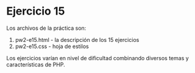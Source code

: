 # Ejercicio 15

Los archivos de la práctica son:

1. pw2-e15.html - la descripción de los 15 ejercicios
2. pw2-e15.css - hoja de estilos

Los ejercicios varían en nivel de dificultad combinando diversos temas y características de PHP.
